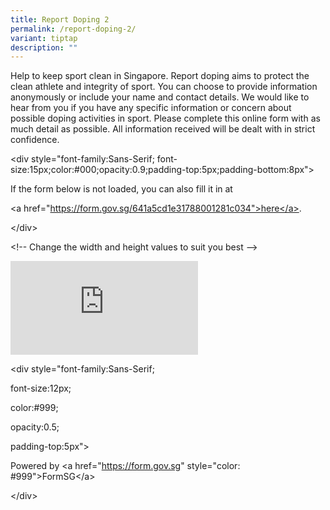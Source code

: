 ```yaml
---
title: Report Doping 2
permalink: /report-doping-2/
variant: tiptap
description: ""
---
```

<p>Help to keep sport clean in Singapore. Report doping aims to protect the clean athlete and integrity of sport. You can choose to provide information anonymously or include your name and contact details. We would like to hear from you if you have any specific information or concern about possible doping activities in sport. Please complete this online form with as much detail as possible. All information received will be dealt with in strict confidence.</p><p></p><p>&lt;div style="font-family:Sans-Serif; font-size:15px;color:#000;opacity:0.9;padding-top:5px;padding-bottom:8px"&gt;</p><p>If the form below is not loaded, you can also fill it in at </p><p>&lt;a href="<a href="https://form.gov.sg/641a5cd1e31788001281c034&quot;>here</a>" rel="noopener noreferrer nofollow" target="_blank">https://form.gov.sg/641a5cd1e31788001281c034"&gt;here&lt;/a&gt;</a>.</p><p>&lt;/div&gt;</p><p>&lt;!-- Change the width and height values to suit you best --&gt;</p><div class="iframe-wrapper"><iframe allowfullscreen="true" frameborder="0" src="https://form.gov.sg/641a5cd1e31788001281c034"></iframe></div><p>&lt;div style="font-family:Sans-Serif;</p><p>font-size:12px;</p><p>color:#999;</p><p>opacity:0.5;</p><p>padding-top:5px"&gt;</p><p>Powered by &lt;a href="<a href="https://form.gov.sg" rel="noopener noreferrer nofollow" target="_blank">https://form.gov.sg</a>" style="color: #999"&gt;FormSG&lt;/a&gt;</p><p>&lt;/div&gt;</p>